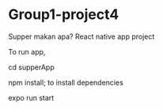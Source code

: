 # Group1-project4

Supper makan apa? React native app project

To run app,

cd supperApp

npm install; to install dependencies

expo run start
